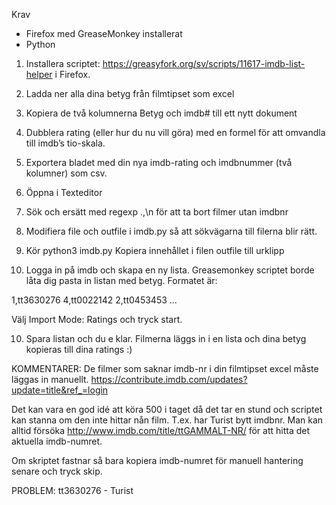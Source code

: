 Krav
- Firefox med GreaseMonkey installerat
- Python

1. Installera scriptet: https://greasyfork.org/sv/scripts/11617-imdb-list-helper i Firefox. 

2. Ladda ner alla dina betyg från filmtipset som excel
3. Kopiera de två kolumnerna Betyg och imdb# till ett nytt dokument
4. Dubblera rating (eller hur du nu vill göra) med en formel för att omvandla till imdb’s tio-skala.
5. Exportera bladet med din nya imdb-rating och imdbnummer (två kolumner) som csv.
6. Öppna i Texteditor
7. Sök och ersätt med regexp .,\n för att ta bort filmer utan imdbnr

8. Modifiera file och outfile i imdb.py så att sökvägarna till filerna blir rätt.

9. Kör python3 imdb.py
Kopiera innehållet i filen outfile till urklipp

10. Logga in på imdb och skapa en ny lista.
Greasemonkey scriptet borde låta dig pasta in listan med betyg. Formatet är:

1,tt3630276
4,tt0022142
2,tt0453453
…

Välj Import Mode: Ratings och tryck start. 

10. Spara listan och du e klar. Filmerna läggs in i en lista och dina betyg kopieras till dina ratings :)


KOMMENTARER:
De filmer som saknar imdb-nr i din filmtipset excel måste läggas in manuellt.
https://contribute.imdb.com/updates?update=title&ref_=login

Det kan vara en god idé att köra 500 i taget då det tar en stund och scriptet kan stanna om den inte hittar nån film. T.ex. har Turist bytt imdbnr.
Man kan alltid försöka
http://www.imdb.com/title/ttGAMMALT-NR/ för att hitta det aktuella imdb-numret.

Om skriptet fastnar så bara kopiera imdb-numret för manuell hantering senare och tryck skip.

PROBLEM:
tt3630276 - Turist
